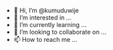 - 👋 Hi, I’m @kumuduwije
- 👀 I’m interested in ...
- 🌱 I’m currently learning ...
- 💞️ I’m looking to collaborate on ...
- 📫 How to reach me ...

<!---
kumuduwije/kumuduwije is a ✨ special ✨ repository because its `README.md` (this file) appears on your GitHub profile.
You can click the Preview link to take a look at your changes.
--->
